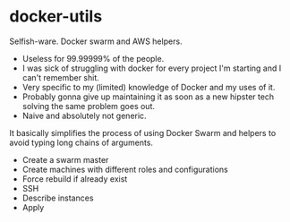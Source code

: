 # docker-utils

Selfish-ware.
Docker swarm and AWS helpers.

- Useless for 99.99999% of the people.
- I was sick of struggling with docker for every project I'm starting and I can't remember shit.
- Very specific to my (limited) knowledge of Docker and my uses of it.
- Probably gonna give up maintaining it as soon as a new hipster tech solving the same problem goes out.
- Naive and absolutely not generic.

It basically simplifies the process of using Docker Swarm and
helpers to avoid typing long chains of arguments.

- Create a swarm master
- Create machines with different roles and configurations
- Force rebuild if already exist
- SSH
- Describe instances
- Apply

